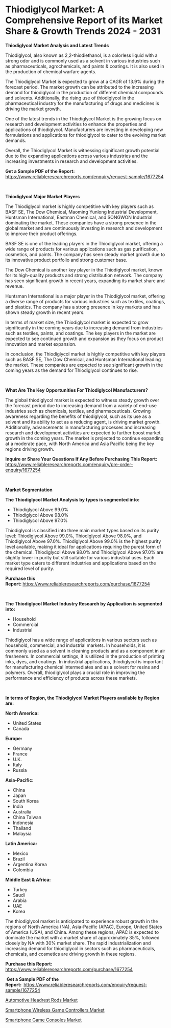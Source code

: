 <p><h1>Thiodiglycol Market: A Comprehensive Report of its Market Share & Growth Trends 2024 - 2031</h1></p><p><strong>Thiodiglycol Market Analysis and Latest Trends</strong></p>
<p><p>Thiodiglycol, also known as 2,2-thiodiethanol, is a colorless liquid with a strong odor and is commonly used as a solvent in various industries such as pharmaceuticals, agrochemicals, and paints & coatings. It is also used in the production of chemical warfare agents.</p><p>The Thiodiglycol Market is expected to grow at a CAGR of 13.9% during the forecast period. The market growth can be attributed to the increasing demand for thiodiglycol in the production of different chemical compounds and solvents. Additionally, the rising use of thiodiglycol in the pharmaceutical industry for the manufacturing of drugs and medicines is driving the market growth.</p><p>One of the latest trends in the Thiodiglycol Market is the growing focus on research and development activities to enhance the properties and applications of thiodiglycol. Manufacturers are investing in developing new formulations and applications for thiodiglycol to cater to the evolving market demands.</p><p>Overall, the Thiodiglycol Market is witnessing significant growth potential due to the expanding applications across various industries and the increasing investments in research and development activities.</p></p>
<p><strong>Get a Sample PDF of the Report:&nbsp;</strong> <a href="https://www.reliableresearchreports.com/enquiry/request-sample/1677254">https://www.reliableresearchreports.com/enquiry/request-sample/1677254</a></p>
<p>&nbsp;</p>
<p><strong>Thiodiglycol Major Market Players</strong></p>
<p><p>The Thiodiglycol market is highly competitive with key players such as BASF SE, The Dow Chemical, Maoming Yunlong Industrial Development, Huntsman International, Eastman Chemical, and SONGWON Industrial dominating the market. These companies have a strong presence in the global market and are continuously investing in research and development to improve their product offerings.</p><p>BASF SE is one of the leading players in the Thiodiglycol market, offering a wide range of products for various applications such as gas purification, cosmetics, and paints. The company has seen steady market growth due to its innovative product portfolio and strong customer base.</p><p>The Dow Chemical is another key player in the Thiodiglycol market, known for its high-quality products and strong distribution network. The company has seen significant growth in recent years, expanding its market share and revenue.</p><p>Huntsman International is a major player in the Thiodiglycol market, offering a diverse range of products for various industries such as textiles, coatings, and plastics. The company has a strong presence in key markets and has shown steady growth in recent years.</p><p>In terms of market size, the Thiodiglycol market is expected to grow significantly in the coming years due to increasing demand from industries such as textiles, paints, and coatings. The key players in the market are expected to see continued growth and expansion as they focus on product innovation and market expansion.</p><p>In conclusion, the Thiodiglycol market is highly competitive with key players such as BASF SE, The Dow Chemical, and Huntsman International leading the market. These companies are expected to see significant growth in the coming years as the demand for Thiodiglycol continues to rise.</p></p>
<p>&nbsp;</p>
<p><strong>What Are The Key Opportunities For Thiodiglycol Manufacturers?</strong></p>
<p><p>The global thiodiglycol market is expected to witness steady growth over the forecast period due to increasing demand from a variety of end-use industries such as chemicals, textiles, and pharmaceuticals. Growing awareness regarding the benefits of thiodiglycol, such as its use as a solvent and its ability to act as a reducing agent, is driving market growth. Additionally, advancements in manufacturing processes and increasing research and development activities are expected to further boost market growth in the coming years. The market is projected to continue expanding at a moderate pace, with North America and Asia Pacific being the key regions driving growth.</p></p>
<p><strong>Inquire or Share Your Questions If Any Before Purchasing This Report:</strong> <a href="https://www.reliableresearchreports.com/enquiry/pre-order-enquiry/1677254">https://www.reliableresearchreports.com/enquiry/pre-order-enquiry/1677254</a></p>
<p>&nbsp;</p>
<p><strong>Market Segmentation</strong></p>
<p><strong>The Thiodiglycol Market Analysis by types is segmented into:</strong></p>
<p><ul><li>Thiodiglycol Above 99.0%</li><li>Thiodiglycol Above 98.0%</li><li>Thiodiglycol Above 97.0%</li></ul></p>
<p><p>Thiodiglycol is classified into three main market types based on its purity level: Thiodiglycol Above 99.0%, Thiodiglycol Above 98.0%, and Thiodiglycol Above 97.0%. Thiodiglycol Above 99.0% is the highest purity level available, making it ideal for applications requiring the purest form of the chemical. Thiodiglycol Above 98.0% and Thiodiglycol Above 97.0% are slightly lower in purity but still suitable for various industrial uses. Each market type caters to different industries and applications based on the required level of purity.</p></p>
<p><strong>Purchase this Report:&nbsp;</strong><a href="https://www.reliableresearchreports.com/purchase/1677254">https://www.reliableresearchreports.com/purchase/1677254</a></p>
<p>&nbsp;</p>
<p><strong>The Thiodiglycol Market Industry Research by Application is segmented into:</strong></p>
<p><ul><li>Household</li><li>Commercial</li><li>Industrial</li></ul></p>
<p><p>Thiodiglycol has a wide range of applications in various sectors such as household, commercial, and industrial markets. In households, it is commonly used as a solvent in cleaning products and as a component in air fresheners. In commercial settings, it is utilized in the production of printing inks, dyes, and coatings. In industrial applications, thiodiglycol is important for manufacturing chemical intermediates and as a solvent for resins and polymers. Overall, thiodiglycol plays a crucial role in improving the performance and efficiency of products across these markets.</p></p>
<p>&nbsp;</p>
<p><strong>In terms of Region, the Thiodiglycol Market Players available by Region are:</strong></p>
<p>
    <p> <strong> North America: </strong>
        <ul>
            <li>United States</li>
            <li>Canada</li>
        </ul>
        </p> 
    <p> <strong> Europe: </strong>
        <ul>
            <li>Germany</li>
            <li>France</li>
            <li>U.K.</li>
            <li>Italy</li>
            <li>Russia</li>
        </ul>
        </p> 
    <p> <strong> Asia-Pacific: </strong>
        <ul>
            <li>China</li>
            <li>Japan</li>
            <li>South Korea</li>
            <li>India</li>
            <li>Australia</li>
            <li>China Taiwan</li>
            <li>Indonesia</li>
            <li>Thailand</li>
            <li>Malaysia</li>
        </ul>
        </p> 
    <p> <strong> Latin America: </strong>
        <ul>
            <li>Mexico</li>
            <li>Brazil</li>
            <li>Argentina Korea</li>
            <li>Colombia</li>
        </ul>
        </p> 
    <p> <strong> Middle East & Africa: </strong>
        <ul>
            <li>Turkey</li>
            <li>Saudi</li>
            <li>Arabia</li>
            <li>UAE</li>
            <li>Korea</li>
        </ul>
    </p>
    </p>
<p><p>The thiodiglycol market is anticipated to experience robust growth in the regions of North America (NA), Asia-Pacific (APAC), Europe, United States of America (USA), and China. Among these regions, APAC is expected to dominate the market with a market share of approximately 35%, followed closely by NA with 30% market share. The rapid industrialization and increasing demand for thiodiglycol in sectors such as pharmaceuticals, chemicals, and cosmetics are driving growth in these regions.</p></p>
<p><strong>Purchase this Report: </strong><a href="https://www.reliableresearchreports.com/purchase/1677254">https://www.reliableresearchreports.com/purchase/1677254</a></p>
<p>&nbsp;<strong>Get a Sample PDF of the Report:&nbsp;&nbsp;</strong><a href="https://www.reliableresearchreports.com/enquiry/request-sample/1677254">https://www.reliableresearchreports.com/enquiry/request-sample/1677254</a></p>
<p><strong></strong></p>
<p><p><a href="https://view.publitas.com/reportprime-1/automotive-headrest-rods-market-insights-market-players-and-forecast-till-2030/">Automotive Headrest Rods Market</a></p><p><a href="https://view.publitas.com/reportprime-1/decoding-the-smartphone-wireless-game-controllers-market-a-deep-dive-into-the-latest-market-trends-market-segmentation-and-competitive-analysis/">Smartphone Wireless Game Controllers Market</a></p><p><a href="https://view.publitas.com/reportprime-1/smartphone-game-consoles-market-size-furnishes-valuable-information-encompassing-market-share-market-trends-and-projections-spanning-from-2023-to-2030/">Smartphone Game Consoles Market</a></p></p>